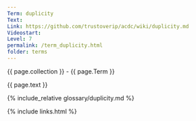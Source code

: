 ```yaml
---
Term: duplicity
Text: 
Link: https://github.com/trustoverip/acdc/wiki/duplicity.md
Videostart: 
Level: 7
permalink: /term_duplicity.html
folder: terms
---
```


{{ page.collection }} - {{ page.Term }}

   {{ page.text }}

{% include_relative glossary/duplicity.md %}

 {% include links.html %} 

